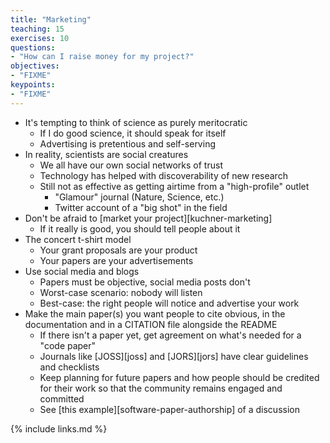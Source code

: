 ```yaml
---
title: "Marketing"
teaching: 15
exercises: 10
questions:
- "How can I raise money for my project?"
objectives:
- "FIXME"
keypoints:
- "FIXME"
---
```


*   It's tempting to think of science as purely meritocratic
    *   If I do good science, it should speak for itself
    *   Advertising is pretentious and self-serving
*   In reality, scientists are social creatures
    *   We all have our own social networks of trust
    *   Technology has helped with discoverability of new research
    *   Still not as effective as getting airtime from a "high-profile" outlet
        *   "Glamour" journal (Nature, Science, etc.)
        *   Twitter account of a "big shot" in the field
*   Don't be afraid to [market your project][kuchner-marketing]
    *   If it really is good, you should tell people about it
*   The concert t-shirt model
    *   Your grant proposals are your product
    *   Your papers are your advertisements
*   Use social media and blogs
    *   Papers must be objective, social media posts don't
    *   Worst-case scenario: nobody will listen
    *   Best-case: the right people will notice and advertise your work
*   Make the main paper(s) you want people to cite obvious, in the documentation and in a CITATION file alongside the README
    *   If there isn't a paper yet, get agreement on what's needed for a "code paper"
    *   Journals like [JOSS][joss] and [JORS][jors] have clear guidelines and checklists
    *   Keep planning for future papers and how people should be credited for their work so that the community remains engaged and committed
    *   See [this example][software-paper-authorship] of a discussion

{% include links.md %}
